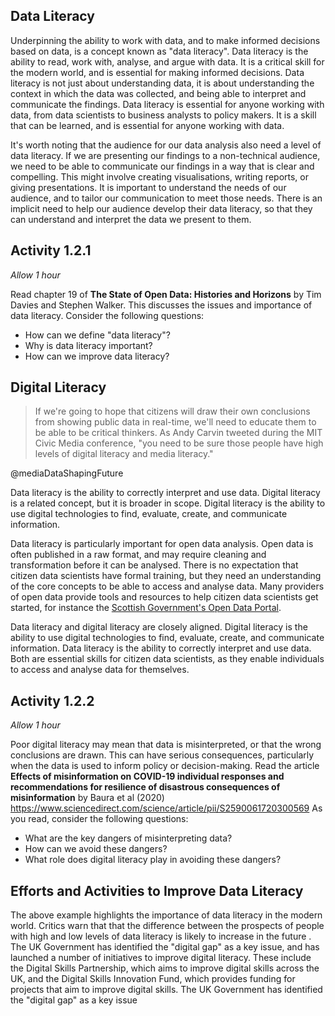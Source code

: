 ## Data Literacy

Underpinning the ability to work with data, and to make informed decisions based
on data, is a concept known as "data literacy". Data literacy is the ability to
read, work with, analyse, and argue with data. It is a critical skill for the
modern world, and is essential for making informed decisions. Data literacy is
not just about understanding data, it is about understanding the context in
which the data was collected, and being able to interpret and communicate the
findings. Data literacy is essential for anyone working with data, from data
scientists to business analysts to policy makers. It is a skill that can be
learned, and is essential for anyone working with data.

It's worth noting that the audience for our data analysis also need a level of
data literacy. If we are presenting our findings to a non-technical audience, we
need to be able to communicate our findings in a way that is clear and
compelling. This might involve creating visualisations, writing reports, or
giving presentations. It is important to understand the needs of our audience,
and to tailor our communication to meet those needs. There is an implicit need
to help our audience develop their data literacy, so that they can understand
and interpret the data we present to them.

## Activity 1.2.1

_Allow 1 hour_

Read chapter 19 of **The State of Open Data: Histories and Horizons** by Tim
Davies and Stephen Walker. This discusses the issues and importance of data
literacy. Consider the following questions:

- How can we define "data literacy"?
- Why is data literacy important?
- How can we improve data literacy?

## Digital Literacy

> If we're going to hope that citizens will draw their own conclusions from
> showing public data in real-time, we'll need to educate them to be able to be
> critical thinkers. As Andy Carvin tweeted during the MIT Civic Media
> conference, "you need to be sure those people have high levels of digital
> literacy and media literacy."

@mediaDataShapingFuture

Data literacy is the ability to correctly interpret and use data. Digital
literacy is a related concept, but it is broader in scope. Digital literacy is
the ability to use digital technologies to find, evaluate, create, and
communicate information.

Data literacy is particularly important for open data analysis. Open data is
often published in a raw format, and may require cleaning and transformation
before it can be analysed. There is no expectation that citizen data scientists
have formal training, but they need an understanding of the core concepts to be
able to access and analyse data. Many providers of open data provide tools and
resources to help citizen data scientists get started, for instance the
[Scottish Government's Open Data Portal](https://www.statistics.gov.scot/).

Data literacy and digital literacy are closely aligned. Digital literacy is the
ability to use digital technologies to find, evaluate, create, and communicate
information. Data literacy is the ability to correctly interpret and use data.
Both are essential skills for citizen data scientists, as they enable
individuals to access and analyse data for themselves.

## Activity 1.2.2

_Allow 1 hour_

Poor digital literacy may mean that data is misinterpreted, or that the wrong
conclusions are drawn. This can have serious consequences, particularly when the
data is used to inform policy or decision-making. Read the article **Effects of
misinformation on COVID-19 individual responses and recommendations for
resilience of disastrous consequences of misinformation** by Baura et al (2020)
<https://www.sciencedirect.com/science/article/pii/S2590061720300569> As you
read, consider the following questions:

- What are the key dangers of misinterpreting data?
- How can we avoid these dangers?
- What role does digital literacy play in avoiding these dangers?

## Efforts and Activities to Improve Data Literacy

The above example highlights the importance of data literacy in the modern world.  Critics warn that that the difference between the prospects of people with high and low levels of data literacy is likely to increase in the future  . The UK Government has identified the "digital gap" as a key issue, and has launched a number of initiatives to improve digital literacy. These include the Digital Skills Partnership, which aims to improve digital skills across the UK, and the Digital Skills Innovation Fund, which provides funding for projects that aim to improve digital skills.
The UK Government has identified the "digital gap" as a key issue

<!-- TODO: add more activities -->

<!-- TODO: ~400 words -->
